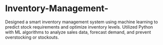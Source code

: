 # Inventory-Management-
Designed a smart inventory management system using machine learning to predict stock requirements and optimize inventory levels. Utilized Python with ML algorithms to analyze sales data, forecast demand, and prevent overstocking or stockouts.
